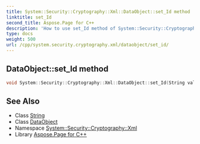 ```yaml
---
title: System::Security::Cryptography::Xml::DataObject::set_Id method
linktitle: set_Id
second_title: Aspose.Page for C++
description: 'How to use set_Id method of System::Security::Cryptography::Xml::DataObject class in C++.'
type: docs
weight: 500
url: /cpp/system.security.cryptography.xml/dataobject/set_id/
---
```

## DataObject::set_Id method




```cpp
void System::Security::Cryptography::Xml::DataObject::set_Id(String value)
```

## See Also

* Class [String](../../../system/string/)
* Class [DataObject](../)
* Namespace [System::Security::Cryptography::Xml](../../)
* Library [Aspose.Page for C++](../../../)
